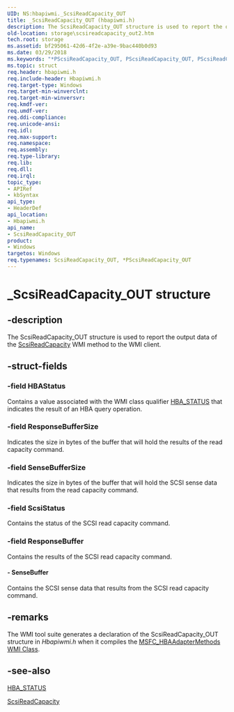 ```yaml
---
UID: NS:hbapiwmi._ScsiReadCapacity_OUT
title: _ScsiReadCapacity_OUT (hbapiwmi.h)
description: The ScsiReadCapacity_OUT structure is used to report the output data of the ScsiReadCapacity WMI method to the WMI client.
old-location: storage\scsireadcapacity_out2.htm
tech.root: storage
ms.assetid: bf295061-42d6-4f2e-a39e-9bac440b0d93
ms.date: 03/29/2018
ms.keywords: "*PScsiReadCapacity_OUT, PScsiReadCapacity_OUT, PScsiReadCapacity_OUT structure pointer [Storage Devices], ScsiReadCapacity_OUT, ScsiReadCapacity_OUT structure [Storage Devices], _ScsiReadCapacity_OUT, hbapiwmi/PScsiReadCapacity_OUT, hbapiwmi/ScsiReadCapacity_OUT, storage.scsireadcapacity_out2, structs-Fibre_b362afaf-6cf2-4e2b-9239-11d7fdec3d74.xml"
ms.topic: struct
req.header: hbapiwmi.h
req.include-header: Hbapiwmi.h
req.target-type: Windows
req.target-min-winverclnt: 
req.target-min-winversvr: 
req.kmdf-ver: 
req.umdf-ver: 
req.ddi-compliance: 
req.unicode-ansi: 
req.idl: 
req.max-support: 
req.namespace: 
req.assembly: 
req.type-library: 
req.lib: 
req.dll: 
req.irql: 
topic_type:
- APIRef
- kbSyntax
api_type:
- HeaderDef
api_location:
- Hbapiwmi.h
api_name:
- ScsiReadCapacity_OUT
product:
- Windows
targetos: Windows
req.typenames: ScsiReadCapacity_OUT, *PScsiReadCapacity_OUT
---
```


# _ScsiReadCapacity_OUT structure


## -description


The ScsiReadCapacity_OUT structure is used to report the output data of the <a href="https://docs.microsoft.com/windows-hardware/drivers/storage/scsireadcapacity6">ScsiReadCapacity</a> WMI method to the WMI client.


## -struct-fields




### -field HBAStatus

Contains a value associated with the WMI class qualifier <a href="https://docs.microsoft.com/windows-hardware/drivers/storage/hba-status">HBA_STATUS</a> that indicates the result of an HBA query operation. 


### -field ResponseBufferSize

Indicates the size in bytes of the buffer that will hold the results of the read capacity command. 


### -field SenseBufferSize

Indicates the size in bytes of the buffer that will hold the SCSI sense data that results from the read capacity command. 


### -field ScsiStatus

Contains the status of the SCSI read capacity command. 


### -field ResponseBuffer

Contains the results of the SCSI read capacity command. 


#### - SenseBuffer

Contains the SCSI sense data that results from the SCSI read capacity command. 


## -remarks



The WMI tool suite generates a declaration of the ScsiReadCapacity_OUT structure in <i>Hbapiwmi.h </i>when it compiles the <a href="https://docs.microsoft.com/windows-hardware/drivers/storage/msfc-hbaadaptermethods-wmi-class">MSFC_HBAAdapterMethods WMI Class</a>.




## -see-also




<a href="https://docs.microsoft.com/windows-hardware/drivers/storage/hba-status">HBA_STATUS</a>



<a href="https://docs.microsoft.com/windows-hardware/drivers/storage/scsireadcapacity6">ScsiReadCapacity</a>
 

 

